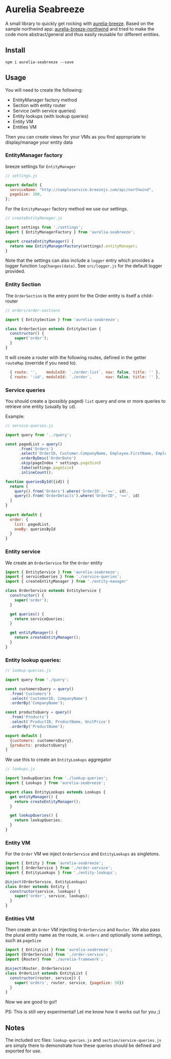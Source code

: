 # Aurelia Seabreeze

A small library to quickly get rocking with [aurelia-breeze](https://github.com/jdanyow/aurelia-breeze).
Based on the sample northwind app: [aurelia-breeze-northwind](https://github.com/jdanyow/aurelia-breeze-northwind) and tried
to make the code more abstract/general and thus easily reusable for different entities.

## Install

`npm i aurelia-seabreeze --save`

## Usage

You will need to create the following:

- EntityManager factory method
- Section with entity router
- Service (with service queries)
- Entity lookups (with lookup queries)
- Entity VM
- Entities VM

Then you can create views for your VMs as you find appropriate to display/manage your entity data

### EntityManager factory

breeze settings for `EntityManager`

```js
// settings.js

export default {
  serviceName: "http://sampleservice.breezejs.com/api/northwind",
  pageSize: 100,
};
```

For the `EntityManager` factory method we use our settings.

```js
// createEntityManager.js

import settings from './settings';
import { EntityManagerFactory } from 'aurelia-seabreeze';

export createEntityManager() {
  return new EntityManagerFactory(settings).entityManager;
} 
```

Note that the settings can also include a `logger` entry which provides a logger function `logChanges(data)`. 
See `src/logger.js` for the default logger provided. 

### Entity Section 

The `OrderSection` is the entry point for the Order entity is itself a child-router

```js
// orders/order-sections

import { EntitySection } from 'aurelia-seabreeze'; 

class OrderSection extends EntitySection {
  constructor() {
    super('order');
  }
}
```

It will create a router with the following routes, defined in the getter `routeMap` (override if you need to).

```js
  { route: '',    moduleId: `./order-list`, nav: false, title: '' },
  { route: ':id', moduleId: `./order`,      nav: false, title: '' },
```

### Service queries 

You should create a (possibly paged) `list` query and one or more queries to retrieve one entity (usually by `id`).

Example:

```js
// service-queries.js

import query from '../query';

const pagedList = query()
      .from('Orders')
      .select('OrderID, Customer.CompanyName, Employee.FirstName, Employee.LastName, OrderDate, Freight')
      .orderByDesc('OrderDate')
      .skip(pageIndex * settings.pageSize)
      .take(settings.pageSize)
      .inlineCount();

function queriesById({id}) {
  return [
    query().from('Orders').where('OrderID', '==', id),
    query().from('OrderDetails').where('OrderID', '==', id)
  ]
}
 
export default {
  order: {
    list: pagedList,
    oneBy: queriesById
  }
}  
```

### Entity service

We create an `OrderService` for the `Order` entity

```js
import { EntityService } from 'aurelia-seabreeze';
import { serviceQueries } from './service-queries';
import { createEntityManager } from './entity-manager'

class OrderService extends EntityService {
  constructor() {
    super('order');
  } 

  get queries() {
    return serviceQueries;
  }

  get entityManager() {
    return createEntityManager();
  }
}
```

### Entity lookup queries:

```js
// lookup-queries.js

import query from './query';

const customersQuery = query()
  .from('Customers')
  .select('CustomerID, CompanyName')
  .orderBy('CompanyName');

const productsQuery = query()
  .from('Products')
  .select('ProductID, ProductName, UnitPrice')
  .orderBy('ProductName');

export default [
  {customers: customersQuery},
  {products: productsQuery}
]
```

We use this to create an `EntityLookups` aggregator

```js
// lookups.js

import lookupQueries from './lookup-queries';
import { Lookups } from 'aurelia-seabreeze';

export class EntityLookups extends Lookups { 
  get entityManager() {
    return createEntityManager();
  }

  get lookupQueries() {
    return lookupQueries;
  }
}
```

### Entity VM

For the `Order` VM we inject `OrderService` and `EntityLookups` as singletons.

```js
import { Entity } from 'aurelia-seabreeze';
import { OrderService } from './order-service';
import { EntityLookups } from './entity-lookups';

@inject(OrderService, EntityLookups)
class Order extends Entity {
  constructor(service, lookups) {
    super('order', service, lookups);
  }
}
```

### Entities VM

Then create an `Order` VM injecting `OrderService` and `Router`.
We also pass the plural entity name as the route, ie. `orders` and optionally some settings, such as `pageSize` 

```js
import { EntityList } from 'aurelia-seabreeze';
import {OrderService} from './order-service';
import {Router} from './aurelia-framework';

@inject(Router, OrderService)
class OrderList extends EntityList {
  constructor(router, service}) {
    super('orders', router, service, {pageSize: 50})
  }  
}
```

Now we are good to go!!

PS: This is still very experimental! Let me know how it works out for you ;)

## Notes

The included src files: `lookup-queries.js` and `section/service-queries.js` are simply there to demonstrate 
how these queries should be defined and exported for use.